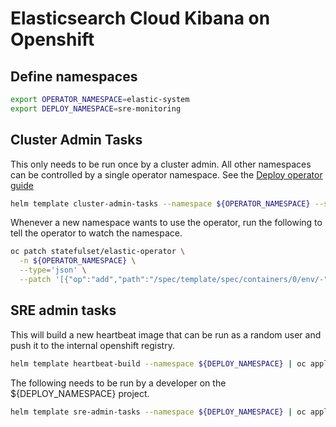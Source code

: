 # Elasticsearch Cloud Kibana on Openshift

## Define namespaces

```sh
export OPERATOR_NAMESPACE=elastic-system
export DEPLOY_NAMESPACE=sre-monitoring
```

## Cluster Admin Tasks

This only needs to be run once by a cluster admin. All other namespaces can be controlled by a single operator namespace. See the [Deploy operator guide](https://www.elastic.co/guide/en/cloud-on-k8s/current/k8s-openshift-deploy-the-operator.html)

```sh
helm template cluster-admin-tasks --namespace ${OPERATOR_NAMESPACE} --set deploy.namespace=${DEPLOY_NAMESPACE} | oc apply -f -
```

Whenever a new namespace wants to use the operator, run the following to tell the operator to watch the namespace.

```sh
oc patch statefulset/elastic-operator \
  -n ${OPERATOR_NAMESPACE} \
  --type='json' \
  --patch '[{"op":"add","path":"/spec/template/spec/containers/0/env/-","value": {"name": "NAMESPACE", "value": "'"${DEPLOY_NAMESPACE}"'"}}]'
```

## SRE admin tasks

This will build a new heartbeat image that can be run as a random user and push it to the internal openshift registry.

```sh
helm template heartbeat-build --namespace ${DEPLOY_NAMESPACE} | oc apply -f -
```

The following needs to be run by a developer on the ${DEPLOY_NAMESPACE} project.

```sh
helm template sre-admin-tasks --namespace ${DEPLOY_NAMESPACE} | oc apply -f -
```
